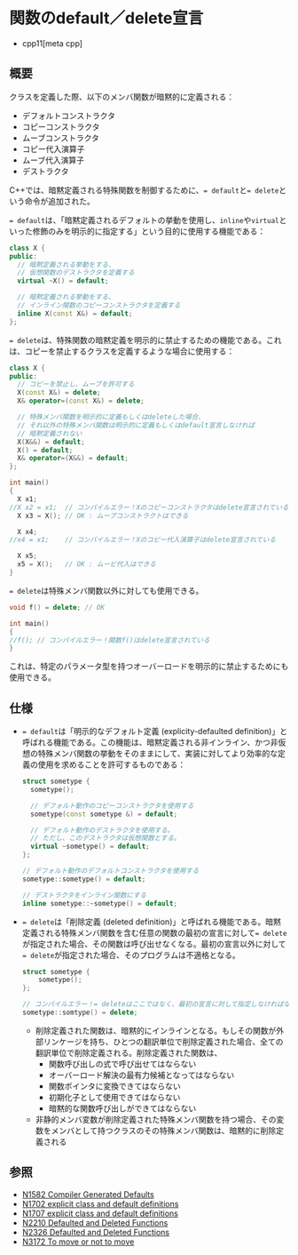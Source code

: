 # 関数のdefault／delete宣言
* cpp11[meta cpp]

## 概要
クラスを定義した際、以下のメンバ関数が暗黙的に定義される：

- デフォルトコンストラクタ
- コピーコンストラクタ
- ムーブコンストラクタ
- コピー代入演算子
- ムーブ代入演算子
- デストラクタ

C++では、暗黙定義される特殊関数を制御するために、`= default`と`= delete`という命令が追加された。

`= default`は、「暗黙定義されるデフォルトの挙動を使用し、`inline`や`virtual`といった修飾のみを明示的に指定する」という目的に使用する機能である：

```cpp
class X {
public:
  // 暗黙定義される挙動をする、
  // 仮想関数のデストラクタを定義する
  virtual ~X() = default;

  // 暗黙定義される挙動をする、
  // インライン関数のコピーコンストラクタを定義する
  inline X(const X&) = default;
};
```

`= delete`は、特殊関数の暗黙定義を明示的に禁止するための機能である。これは、コピーを禁止するクラスを定義するような場合に使用する：

```cpp
class X {
public:
  // コピーを禁止し、ムーブを許可する
  X(const X&) = delete;
  X& operator=(const X&) = delete;

  // 特殊メンバ関数を明示的に定義もしくはdeleteした場合、
  // それ以外の特殊メンバ関数は明示的に定義もしくはdefault宣言しなければ
  // 暗黙定義されない
  X(X&&) = default;
  X() = default;
  X& operator=(X&&) = default;
};

int main()
{
  X x1;
//X x2 = x1;  // コンパイルエラー！Xのコピーコンストラクタはdelete宣言されている
  X x3 = X(); // OK : ムーブコンストラクトはできる

  X x4;
//x4 = x1;    // コンパイルエラー！Xのコピー代入演算子はdelete宣言されている

  X x5;
  x5 = X();   // OK : ムービ代入はできる
}
```

`= delete`は特殊メンバ関数以外に対しても使用できる。

```cpp
void f() = delete; // OK

int main()
{
//f(); // コンパイルエラー！関数f()はdelete宣言されている
}
```

これは、特定のパラメータ型を持つオーバーロードを明示的に禁止するためにも使用できる。


## 仕様
- `= default`は「明示的なデフォルト定義 (explicity-defaulted definition)」と呼ばれる機能である。この機能は、暗黙定義される非インライン、かつ非仮想の特殊メンバ関数の挙動をそのままにして、実装に対してより効率的な定義の使用を求めることを許可するものである：

    ```cpp
    struct sometype {
      sometype();

      // デフォルト動作のコピーコンストラクタを使用する
      sometype(const sometype &) = default;

      // デフォルト動作のデストラクタを使用する。
      // ただし、このデストラクタは仮想関数とする。
      virtual ~sometype() = default;
    };

    // デフォルト動作のデフォルトコンストラクタを使用する
    sometype::sometype() = default;

    // デストラクタをインライン関数にする
    inline sometype::~sometype() = default;
    ```


- `= delete`は「削除定義 (deleted definition)」と呼ばれる機能である。暗黙定義される特殊メンバ関数を含む任意の関数の最初の宣言に対して`= delete`が指定された場合、その関数は呼び出せなくなる。最初の宣言以外に対して`= delete`が指定された場合、そのプログラムは不適格となる。

    ```cpp
    struct sometype {
        sometype();
    };

    // コンパイルエラー！= deleteはここではなく、最初の宣言に対して指定しなければならない
    sometype::somtype() = delete;
    ```

    - 削除定義された関数は、暗黙的にインラインとなる。もしその関数が外部リンケージを持ち、ひとつの翻訳単位で削除定義された場合、全ての翻訳単位で削除定義される。削除定義された関数は、
        - 関数呼び出しの式で呼び出せてはならない
        - オーバーロード解決の最有力候補となってはならない
        - 関数ポインタに変換できてはならない
        - 初期化子として使用できてはならない
        - 暗黙的な関数呼び出しができてはならない
    - 非静的メンバ変数が削除定義された特殊メンバ関数を持つ場合、その変数をメンバとして持つクラスのその特殊メンバ関数は、暗黙的に削除定義される


## 参照
- [N1582 Compiler Generated Defaults](http://www.open-std.org/jtc1/sc22/wg21/docs/papers/2004/n1582.pdf)
- [N1702 explicit class and default definitions](http://www.open-std.org/jtc1/sc22/wg21/docs/papers/2004/n1702.pdf)
- [N1707 explicit class and default definitions](http://www.open-std.org/jtc1/sc22/wg21/docs/papers/2004/n1717.pdf)
- [N2210 Defaulted and Deleted Functions](http://www.open-std.org/jtc1/sc22/wg21/docs/papers/2007/n2210.html)
- [N2326 Defaulted and Deleted Functions](http://www.open-std.org/jtc1/sc22/wg21/docs/papers/2007/n2326.html)
- [N3172 To move or not to move](http://www.open-std.org/jtc1/sc22/wg21/docs/papers/2010/n3174.pdf)

